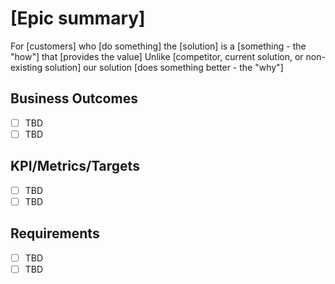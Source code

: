 # [Epic summary]

<!--- https://www.atlassian.com/agile/project-management/epics -->
<!--- https://scaledagileframework.com/epic/ -->

<!--- Reasoning about a potential epic must be based on a definition and intent that stakeholders can agree to. The template below provides an epic hypothesis statement template that can be used to capture, organize, and communicate key information about an epic. -->

For [customers]
who [do something]
the [solution]
is a [something - the "how"]
that [provides the value]
Unlike [competitor, current solution, or non-existing solution]
our solution [does something better - the "why"]

## Business Outcomes

<!--- Measurable benefits the business can anticipate if the Epic hypothesis is proven correct. -->

- [ ] TBD
- [ ] TBD

## KPI/Metrics/Targets

<!--- Describe all Key Performance Indicators (KPI) that the business outcome has been achieved. -->

- [ ] TBD
- [ ] TBD

## Requirements

<!--- Describe all requirements associated with the Epic. -->

- [ ] TBD
- [ ] TBD
